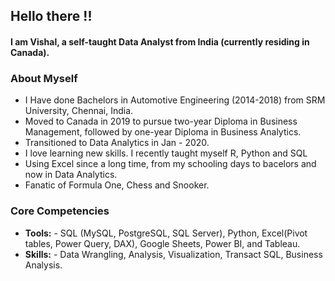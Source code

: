 ## Hello there !! 

#### I am Vishal, a self-taught Data Analyst from India (currently residing in Canada).

### **About Myself**

* I Have done Bachelors in Automotive Engineering (2014-2018) from SRM University, Chennai, India.
* Moved to Canada in 2019 to pursue two-year Diploma in Business Management, followed by one-year Diploma in Business Analytics. 
* Transitioned to Data Analytics in Jan - 2020. 
* I love learning new skills. I recently taught myself R, Python and SQL 
* Using Excel since a long time, from my schooling days to bacelors and now in Data Analytics. 
* Fanatic of Formula One, Chess and Snooker.


### **Core Competencies**

* **Tools:** - SQL (MySQL, PostgreSQL, SQL Server), Python, Excel(Pivot tables, Power Query, DAX), Google Sheets, Power BI, and Tableau.
* **Skills:** - Data Wrangling, Analysis, Visualization, Transact SQL, Business Analysis.
